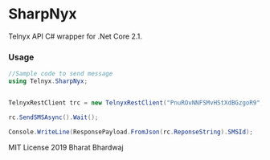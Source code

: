 # SharpNyx
Telnyx API C# wrapper for .Net Core 2.1.

### Usage
```csharp
//Sample code to send message
using Telnyx.SharpNyx;


TelnyxRestClient trc = new TelnyxRestClient("PnuROvNNFSMvHStXdBGzgoR9", "+16508976777", "+16506003337", "Hello Telnyx");

rc.SendSMSAsync().Wait();

Console.WriteLine(ResponsePayload.FromJson(rc.ReponseString).SMSId);
```

MIT License
2019 Bharat Bhardwaj
